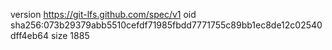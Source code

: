 version https://git-lfs.github.com/spec/v1
oid sha256:073b29379abb5510cefdf71985fbdd7771755c89bb1ec8de12c02540dff4eb64
size 1885
